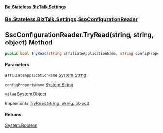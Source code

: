 #### [Be.Stateless.BizTalk.Settings](README.md 'README')
### [Be.Stateless.BizTalk.Settings](Be.Stateless.BizTalk.Settings.md 'Be.Stateless.BizTalk.Settings').[SsoConfigurationReader](SsoConfigurationReader.md 'Be.Stateless.BizTalk.Settings.SsoConfigurationReader')

## SsoConfigurationReader.TryRead(string, string, object) Method

```csharp
public bool TryRead(string affiliateApplicationName, string configPropertyName, out object value);
```
#### Parameters

<a name='Be.Stateless.BizTalk.Settings.SsoConfigurationReader.TryRead(string,string,object).affiliateApplicationName'></a>

`affiliateApplicationName` [System.String](https://docs.microsoft.com/en-us/dotnet/api/System.String 'System.String')

<a name='Be.Stateless.BizTalk.Settings.SsoConfigurationReader.TryRead(string,string,object).configPropertyName'></a>

`configPropertyName` [System.String](https://docs.microsoft.com/en-us/dotnet/api/System.String 'System.String')

<a name='Be.Stateless.BizTalk.Settings.SsoConfigurationReader.TryRead(string,string,object).value'></a>

`value` [System.Object](https://docs.microsoft.com/en-us/dotnet/api/System.Object 'System.Object')

Implements [TryRead(string, string, object)](ISsoConfigurationReader.TryRead(string,string,object).md 'Be.Stateless.BizTalk.Settings.ISsoConfigurationReader.TryRead(string, string, object)')

#### Returns
[System.Boolean](https://docs.microsoft.com/en-us/dotnet/api/System.Boolean 'System.Boolean')